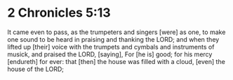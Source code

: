 # 2 Chronicles 5:13

It came even to pass, as the trumpeters and singers [were] as one, to make one sound to be heard in praising and thanking the LORD; and when they lifted up [their] voice with the trumpets and cymbals and instruments of musick, and praised the LORD, [saying], For [he is] good; for his mercy [endureth] for ever: that [then] the house was filled with a cloud, [even] the house of the LORD;